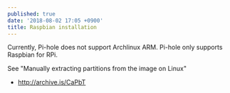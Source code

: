 ```yaml
---
published: true
date: '2018-08-02 17:05 +0900'
title: Raspbian installation
---
```

Currently, Pi-hole does not support Archlinux ARM. Pi-hole only supports Raspbian for RPi.

See "Manually extracting partitions from the image on Linux"
- <http://archive.is/CaPbT>

